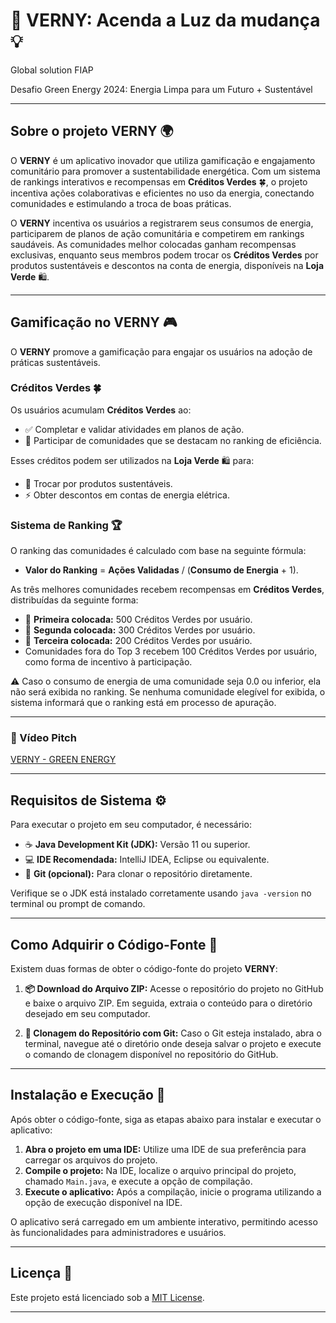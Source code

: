 # 🌱 **VERNY: Acenda a Luz da mudança** 💡

Global solution FIAP

Desafio Green Energy 2024: Energia Limpa para um Futuro + Sustentável

---

## Sobre o projeto VERNY 🌍

O **VERNY** é um aplicativo inovador que utiliza gamificação e engajamento comunitário para promover a sustentabilidade energética. Com um sistema de rankings interativos e recompensas em **Créditos Verdes** 🍀, o projeto incentiva ações colaborativas e eficientes no uso da energia, conectando comunidades e estimulando a troca de boas práticas.

O **VERNY** incentiva os usuários a registrarem seus consumos de energia, participarem de planos de ação comunitária e competirem em rankings saudáveis. As comunidades melhor colocadas ganham recompensas exclusivas, enquanto seus membros podem trocar os **Créditos Verdes** por produtos sustentáveis e descontos na conta de energia, disponíveis na **Loja Verde** 🛍️.

---

## Gamificação no VERNY 🎮

O **VERNY** promove a gamificação para engajar os usuários na adoção de práticas sustentáveis. 

### Créditos Verdes 🍀

Os usuários acumulam **Créditos Verdes** ao:
- ✅ Completar e validar atividades em planos de ação.
- 🏅 Participar de comunidades que se destacam no ranking de eficiência.

Esses créditos podem ser utilizados na **Loja Verde** 🛍️ para:
- 🌿 Trocar por produtos sustentáveis.
- ⚡ Obter descontos em contas de energia elétrica.

### Sistema de Ranking 🏆

O ranking das comunidades é calculado com base na seguinte fórmula:
- **Valor do Ranking** = **Ações Validadas** / (**Consumo de Energia** + 1).

As três melhores comunidades recebem recompensas em **Créditos Verdes**, distribuídas da seguinte forma:
- 🥇 **Primeira colocada:** 500 Créditos Verdes por usuário.
- 🥈 **Segunda colocada:** 300 Créditos Verdes por usuário.
- 🥉 **Terceira colocada:** 200 Créditos Verdes por usuário.
- Comunidades fora do Top 3 recebem 100 Créditos Verdes por usuário, como forma de incentivo à participação.

⚠️ Caso o consumo de energia de uma comunidade seja 0.0 ou inferior, ela não será exibida no ranking. Se nenhuma comunidade elegível for exibida, o sistema informará que o ranking está em processo de apuração.

---

### 🎥 Vídeo Pitch

[VERNY - GREEN ENERGY](https://www.youtube.com/embed/UPZfcmeo0EM?si=gtB3p63bE1OmV9Z-)

---

## Requisitos de Sistema ⚙️

Para executar o projeto em seu computador, é necessário:

- ☕ **Java Development Kit (JDK):** Versão 11 ou superior.
- 💻 **IDE Recomendada:** IntelliJ IDEA, Eclipse ou equivalente.
- 🔗 **Git (opcional):** Para clonar o repositório diretamente.

Verifique se o JDK está instalado corretamente usando `java -version` no terminal ou prompt de comando.

---

## Como Adquirir o Código-Fonte 📂

Existem duas formas de obter o código-fonte do projeto **VERNY**:

1. **📦 Download do Arquivo ZIP:** Acesse o repositório do projeto no GitHub e baixe o arquivo ZIP. Em seguida, extraia o conteúdo para o diretório desejado em seu computador.

2. **🐙 Clonagem do Repositório com Git:** Caso o Git esteja instalado, abra o terminal, navegue até o diretório onde deseja salvar o projeto e execute o comando de clonagem disponível no repositório do GitHub.

---

## Instalação e Execução 🚀

Após obter o código-fonte, siga as etapas abaixo para instalar e executar o aplicativo:

1. **Abra o projeto em uma IDE:** Utilize uma IDE de sua preferência para carregar os arquivos do projeto.
2. **Compile o projeto:** Na IDE, localize o arquivo principal do projeto, chamado `Main.java`, e execute a opção de compilação.
3. **Execute o aplicativo:** Após a compilação, inicie o programa utilizando a opção de execução disponível na IDE.

O aplicativo será carregado em um ambiente interativo, permitindo acesso às funcionalidades para administradores e usuários.

---

## Licença 📜

Este projeto está licenciado sob a [MIT License](LICENSE).

---

